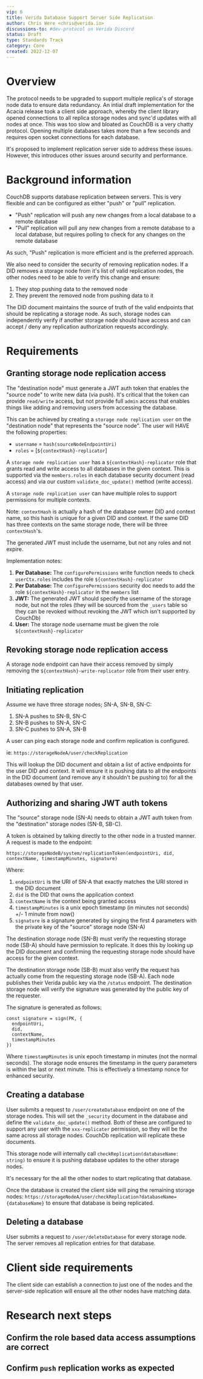 ```yaml
---
vip: 6
title: Verida Database Support Server Side Replication
author: Chris Were <chris@verida.io>
discussions-to: #dev-protocol on Verida Discord
status: Draft
type: Standards Track
category: Core
created: 2022-12-07
---
```


# Overview

The protocol needs to be upgraded to support multiple replica's of storage node data to ensure data redundancy. An intial draft implementation for the Acacia release took a client side approach, whereby the client library opened connections to all replica storage nodes and sync'd updates with all nodes at once. This was too slow and bloated as CouchDB is a very chatty protocol. Opening multiple databases takes more than a few seconds and requires open socket connections for each database.

It's proposed to implement replication server side to address these issues. However, this introduces other issues around security and performance.

# Background information

CouchDB supports database replication between servers. This is very flexible and can be configured as either "push" or "pull" replication.

- "Push" replication will push any new changes from a local database to a remote database
- "Pull" replication will pull any new changes from a remote database to a local database, but requires polling to check for any changes on the remote database

As such, "Push" replication is more efficient and is the preferred approach.

We also need to consider the security of removing replication nodes. If a DID removes a storage node from it's list of valid replication nodes, the other nodes need to be able to verify this change and ensure:

1. They stop pushing data to the removed node
2. They prevent the removed node from pushing data to it

The DID document maintains the source of truth of the valid endpoints that should be replicating a storage node. As such, storage nodes can independently verify if another storage node should have access and can accept / deny any replication authorization requests accordingly.

# Requirements

## Granting storage node replication access

The "destination node" must generate a JWT auth token that enables the "source node" to write new data (via push). It's critical that the token can provide `read/write` access, but not provide full `admin` access that enables things like adding and removing users from accessing the database.

This can be achieved by creating a `storage node replication user` on the "destination node" that represents the "source node". The user will HAVE the following properties:

- `username` = `hash(sourceNodeEndpointUri)`
- `roles` = [`${contextHash}-replicator`]

A `storage node replication user` has a `${contextHash}-replicator` role that grants read and write access to all databases in the given context. This is supported via the `members.roles` in each database security document (read access) and via our custom `validate_doc_update()` method (write access).

A `storage node replication user` can have multiple roles to support permissions for multiple contexts.

Note: `contextHash` is actually a hash of the database owner DID and context name, so this hash is unique for a given DID and context. If the same DID has three contexts on the same storage node, there will be three `contextHash`'s.

The generated JWT must include the username, but not any roles and not expire.

Implementation notes:

1. **Per Database:** The `configurePermissions` write function needs to check `userCtx.roles` includes the role `${contextHash}-replicator`
3. **Per Database:** The `configurePermissions` security doc needs to add the role `${contextHash}-replicator` in the `members` list
4. **JWT:** The generated JWT should specify the username of the storage node, but not the roles (they will be sourced from the `_users` table so they can be revoked without revoking the JWT which isn't supported by CouchDb)
5. **User:** The storage node username must be given the role `${contextHash}-replicator`

## Revoking storage node replication access

A storage node endpoint can have their access removed by simply removing the `${contextHash}-write-replicator` role from their user entry.

## Initiating replication

Assume we have three storage nodes; SN-A, SN-B, SN-C:

1. SN-A pushes to SN-B, SN-C
2. SN-B pushes to SN-A, SN-C
3. SN-C pushes to SN-A, SN-B

A user can ping each storage node and confirm replication is configured.

ie: `https://storageNodeA/user/checkReplication`

This will lookup the DID document and obtain a list of active endpoints for the user DID and context. It will ensure it is pushing data to all the endpoints in the DID document (and remove any it shouldn't be pushing to) for all the databases owned by that user.

## Authorizing and sharing JWT auth tokens

The "source" storage node (SN-A) needs to obtain a JWT auth token from the "destination" storage nodes (SN-B, SB-C).

A token is obtained by talking directly to the other node in a trusted manner. A request is made to the endpoint:

`https://storageNodeB/system/replicationToken(endpointUri, did, contextName, timestampMinutes, signature)`

Where:

1. `endpointUri` is the URI of SN-A that exactly matches the URI stored in the DID document
2. `did` is the DID that owns the application context
3. `contextName` is the context being granted access
4. `timestampMinutes` is a unix epoch timestamp (in minutes not seconds) +/- 1 minute from now()
5. `signature` is a signature generated by singing the first 4 parameters with the private key of the "source" storage node (SN-A)

The destination storage node (SN-B) must verify the requesting storage node (SB-A) should have permission to replicate. It does this by looking up the DID document and confirming the requesting storage node should have access for the given context.

The destination storage node (SB-B) must also verify the request has actually come from the requesting storage node (SB-A). Each node publishes their Verida public key via the `/status` endpoint. The destination storage node will verify the signature was generated by the public key of the requester.

The signature is generated as follows:

```
const signature = sign(PK, {
  endpointUri,
  did,
  contextName,
  timestampMinutes
})
```

Where `timestampMinutes` is unix epoch timestamp in minutes (not the normal seconds). The storage node ensures the timestamp in the query parameters is within the last or next minute. This is effectively a timestamp nonce for enhanced security.

## Creating a database

User submits a request to `/user/createDatabase` endpoint on one of the storage nodes. This will set the `_security` document in the database and define the `validate_doc_update()` method. Both of these are configured to support any user with the `xxx-replicater` permission, so they will be the same across all storage nodes. CouchDb replication will replicate these documents.

This storage node will internally call `checkReplication(databaseName: string)` to ensure it is pushing database updates to the other storage nodes.

It's necessary for the all the other nodes to start replicating that database.

Once the database is created the client side will ping the remaining storage nodes: `https://storageNodeA/user/checkReplication?databaseName={databaseName}` to ensure that database is being replicated.

## Deleting a database

User submits a request to `/user/deleteDatabase` for every storage node. The server removes all replication entries for that database.

# Client side requirements

The client side can establish a connection to just one of the nodes and the server-side replication will ensure all the other nodes have matching data.

# Research next steps

## Confirm the role based data access assumptions are correct



## Confirm `push` replication works as expected